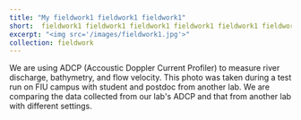 ```yaml
---
title: "My fieldwork1 fieldwork1 fieldwork1"
short:  fieldwork1 fieldwork1 fieldwork1 fieldwork1 fieldwork1 fieldwork1 fieldwork1. 
excerpt: "<img src='/images/fieldwork1.jpg'>"
collection: fieldwork
---
```


 We are using ADCP (Accoustic Doppler Current Profiler) to measure river discharge, bathymetry, and flow velocity. 
 This photo was taken during a test run on FIU campus with student and postdoc from another lab. We are comparing the data collected from our lab's ADCP and that from another lab with different settings.
